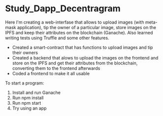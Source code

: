 # Study_Dapp_Decentragram
Here I'm creating a web-interfase that allows to upload images (with meta-mask application), 
tip the owner of a particular image, store images on the IPFS and keep their attributes on the blockchain (Ganache). 
Also learned writing tests using Truffle and some other features.

* Created a smart-contract that has functions to upload images and tip their owners
* Created a backend that alows to upload the images on the frontend and store on the IPFS 
and get their attributes from the blockchain, converting them to the frontend afterwards
* Coded a frontend to make it all usable

To start a program:

1. Install and run Ganache
2. Run npm install
3. Run npm start
4. Try using an app
